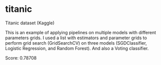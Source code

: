 # titanic

Titanic dataset (Kaggle)

This is an example of applying pipelines on multiple models with different parameters grids.
I used a list with estimators and parameter grids to perform grid search (GridSearchCV) on three models (SGDClassifier, Logistic Regression, and Random Forest). And also a Voting classifier.

Score: 0.78708
